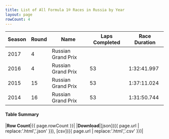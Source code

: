 ```yaml
---
title: List of All Formula 1® Races in Russia by Year
layout: page
rowCount: 4
---
```


| Season | Round | Name | Laps Completed | Race Duration |
|--|--|--|--|--|
| 2017 | 4 | Russian Grand Prix |   |   |
| 2016 | 4 | Russian Grand Prix | 53 | 1:32:41.997 |
| 2015 | 15 | Russian Grand Prix | 53 | 1:37:11.024 |
| 2014 | 16 | Russian Grand Prix | 53 | 1:31:50.744 |

#### Table Summary

|**Row Count**|{{ page.rowCount }}|
|**Download**|[json]({{ page.url | replace:'.html','.json' }}), [csv]({{ page.url | replace:'.html','.csv' }})|
